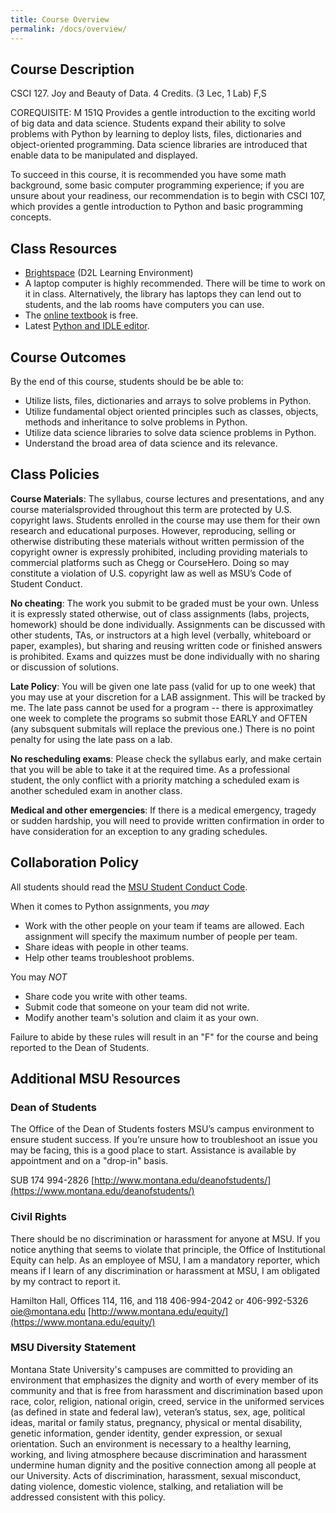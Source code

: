 ```yaml
---
title: Course Overview
permalink: /docs/overview/
---
```


## Course Description
CSCI 127. Joy and Beauty of Data. 4 Credits. (3 Lec, 1 Lab) F,S

COREQUISITE: M 151Q Provides a gentle introduction to the exciting world of big data and data science. Students expand their ability to solve problems with Python by learning to deploy lists, files, dictionaries and object-oriented programming. Data science libraries are introduced that enable data to be manipulated and displayed.

To succeed in this course, it is recommended you have some math background, some basic computer programming experience; if you are unsure about your readiness, our recommendation is to begin with CSCI 107, which provides a gentle introduction to Python and basic programming concepts.

## Class Resources
- [Brightspace](https://ecat.montana.edu/d2l/home/759777) (D2L Learning Environment)
- A laptop computer is highly recommended. There will be time to work on it in class. Alternatively, the library has laptops they can lend out to students, and the lab rooms have computers you can use. 
- The [online textbook](https://runestone.academy/ns/books/published/thinkcspy/index.html) is free.
- Latest [Python and IDLE editor](https://www.python.org/).

## Course Outcomes
By the end of this course, students should be be able to:

- Utilize lists, files, dictionaries and arrays to solve problems in Python.
- Utilize fundamental object oriented principles such as classes, objects, methods and inheritance to solve problems in Python.
- Utilize data science libraries to solve data science problems in Python.
- Understand the broad area of data science and its relevance.

## Class Policies
**Course Materials**: The syllabus, course lectures and presentations, and any course materialsprovided throughout this term are protected by U.S. copyright laws.  Students enrolled in the course may use them for their own research and educational purposes.  However, reproducing, selling or otherwise distributing these materials without written permission of the copyright owner is expressly prohibited, including providing materials to commercial platforms such as Chegg or CourseHero.  Doing so may constitute a violation of U.S. copyright law as well as MSU’s Code of Student Conduct.

**No cheating**: The work you submit to be graded must be your own. Unless it is expressly stated otherwise, out of class assignments (labs, projects, homework) should be done individually. Assignments can be discussed with other students, TAs, or instructors at a high level (verbally, whiteboard or paper, examples), but sharing and reusing written code or finished answers is prohibited. Exams and quizzes must be done individually with no sharing or discussion of solutions.

**Late Policy**: You will be given one late pass (valid for up to one week) that you may use at your discretion for a LAB assignment. This will be tracked by me. The late pass cannot be used for a program -- there is approximatley one week to complete the programs so submit those EARLY and OFTEN (any subsquent submitals will replace the previous one.) There is no point penalty for using the late pass on a lab.

**No rescheduling exams**: Please check the syllabus early, and make certain that you will be able to take it at the required time. As a professional student, the only conflict with a priority matching a scheduled exam is another scheduled exam in another class.

**Medical and other emergencies**: If there is a medical emergency, tragedy or sudden hardship, you will need to provide written confirmation in order to have consideration for an exception to any grading schedules. 

## Collaboration Policy
All students should read the [MSU Student Conduct Code](https://www.montana.edu/policy/student_conduct/).

When it comes to Python assignments, you *may*
- Work with the other people on your team if teams are allowed. Each assignment will specify the maximum number of people per team.
- Share ideas with people in other teams.
- Help other teams troubleshoot problems.

You may *NOT*
- Share code you write with other teams.
- Submit code that someone on your team did not write.
- Modify another team's solution and claim it as your own.

Failure to abide by these rules will result in an "F" for the course and being reported to the Dean of Students.

## Additional MSU Resources

### Dean of Students
The Office of the Dean of Students fosters MSU’s campus environment to ensure student success. If you’re unsure how to troubleshoot an issue you may be facing, this is a good place to start. Assistance is available by appointment and on a "drop-in" basis.

SUB 174
994-2826
[http://www.montana.edu/deanofstudents/](https://www.montana.edu/deanofstudents/)

### Civil Rights
There should be no discrimination or harassment for anyone at MSU. If you notice anything that seems to violate that principle, the Office of Institutional Equity can help. As an employee of MSU, I am a mandatory reporter, which means if I learn of any discrimination or harassment at MSU, I am obligated by my contract to report it.

Hamilton Hall, Offices 114, 116, and 118
406-994-2042 or 406-992-5326
oie@montana.edu
[http://www.montana.edu/equity/](https://www.montana.edu/equity/)

### MSU Diversity Statement
Montana State University's campuses are committed to providing an environment that emphasizes the dignity and worth of every member of its community and that is free from harassment and discrimination based upon race, color, religion, national origin, creed, service in the uniformed services (as defined in state and federal law), veteran’s status, sex, age, political ideas, marital or family status, pregnancy, physical or mental disability, genetic information, gender identity, gender expression, or sexual orientation. Such an environment is necessary to a healthy learning, working, and living atmosphere because discrimination and harassment undermine human dignity and the positive connection among all people at our University. Acts of discrimination, harassment, sexual misconduct, dating violence, domestic violence, stalking, and retaliation will be addressed consistent with this policy.